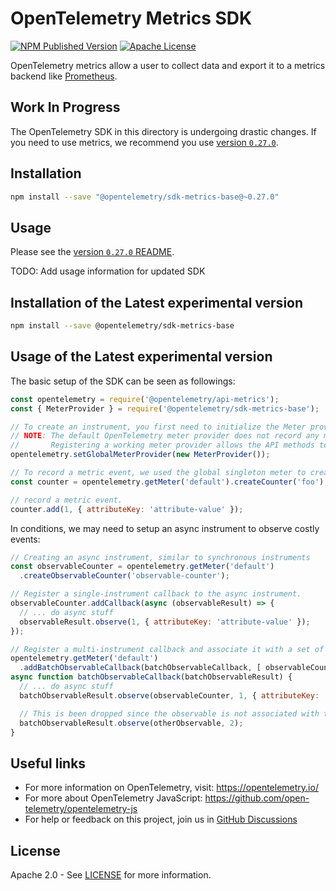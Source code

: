 # OpenTelemetry Metrics SDK

[![NPM Published Version][npm-img]][npm-url]
[![Apache License][license-image]][license-image]

OpenTelemetry metrics allow a user to collect data and export it to a metrics backend like [Prometheus](https://prometheus.io/).

## Work In Progress

The OpenTelemetry SDK in this directory is undergoing drastic changes. If you need to use metrics, we recommend you use [version `0.27.0`](https://github.com/open-telemetry/opentelemetry-js/tree/experimental/v0.27.0/experimental/packages/opentelemetry-sdk-metrics-base).

## Installation

```bash
npm install --save "@opentelemetry/sdk-metrics-base@~0.27.0"
```

## Usage

Please see the [version `0.27.0` README](https://github.com/open-telemetry/opentelemetry-js/tree/experimental/v0.27.0/experimental/packages/opentelemetry-sdk-metrics-base#usage).

TODO: Add usage information for updated SDK

## Installation of the Latest experimental version

```bash
npm install --save @opentelemetry/sdk-metrics-base
```

## Usage of the Latest experimental version

The basic setup of the SDK can be seen as followings:

```js
const opentelemetry = require('@opentelemetry/api-metrics');
const { MeterProvider } = require('@opentelemetry/sdk-metrics-base');

// To create an instrument, you first need to initialize the Meter provider.
// NOTE: The default OpenTelemetry meter provider does not record any metric instruments.
//       Registering a working meter provider allows the API methods to record instruments.
opentelemetry.setGlobalMeterProvider(new MeterProvider());

// To record a metric event, we used the global singleton meter to create an instrument.
const counter = opentelemetry.getMeter('default').createCounter('foo');

// record a metric event.
counter.add(1, { attributeKey: 'attribute-value' });
```

In conditions, we may need to setup an async instrument to observe costly events:

```js
// Creating an async instrument, similar to synchronous instruments
const observableCounter = opentelemetry.getMeter('default')
  .createObservableCounter('observable-counter');

// Register a single-instrument callback to the async instrument.
observableCounter.addCallback(async (observableResult) => {
  // ... do async stuff
  observableResult.observe(1, { attributeKey: 'attribute-value' });
});

// Register a multi-instrument callback and associate it with a set of async instruments.
opentelemetry.getMeter('default')
  .addBatchObservableCallback(batchObservableCallback, [ observableCounter ]);
async function batchObservableCallback(batchObservableResult) {
  // ... do async stuff
  batchObservableResult.observe(observableCounter, 1, { attributeKey: 'attribute-value' });

  // This is been dropped since the observable is not associated with the callback at registration.
  batchObservableResult.observe(otherObservable, 2);
}
```

## Useful links

- For more information on OpenTelemetry, visit: <https://opentelemetry.io/>
- For more about OpenTelemetry JavaScript: <https://github.com/open-telemetry/opentelemetry-js>
- For help or feedback on this project, join us in [GitHub Discussions][discussions-url]

## License

Apache 2.0 - See [LICENSE][license-url] for more information.

[discussions-url]: https://github.com/open-telemetry/opentelemetry-js/discussions
[license-url]: https://github.com/open-telemetry/opentelemetry-js/blob/main/LICENSE
[license-image]: https://img.shields.io/badge/license-Apache_2.0-green.svg?style=flat
[npm-url]: https://www.npmjs.com/package/@opentelemetry/sdk-metrics-base
[npm-img]: https://badge.fury.io/js/%40opentelemetry%2Fmetrics.svg
